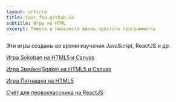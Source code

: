 ```yaml
---
layout: article
title: Сайт fsa.github.io
subtitle: Игры на HTML 
excerpt: Тяжела и неказиста жизнь простого программиста
---
```

Эти игры созданы во время изучения JavaScript, ReactJS и др.

[Игра Sokoban на HTML5 и Canvas](/html5-sokoban/)

[Игра Змейка(Snake) на HTML5 и Canvas](/html5-snake/)

[Игра Пятнашки на HTML5](/html5-fifteen/)

[Счёт для первоклассника на ReactJS](/math-1class-20/)
